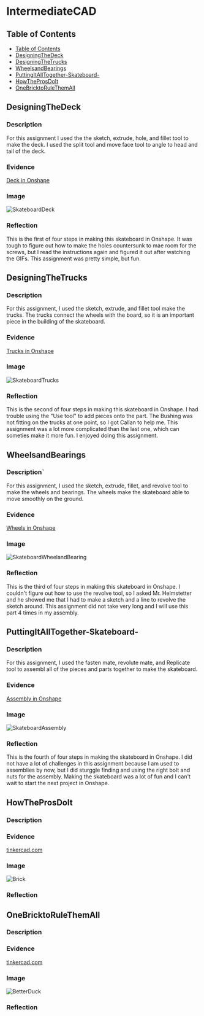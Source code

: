 # IntermediateCAD


## Table of Contents
* [Table of Contents](#TableOfContents)
* [DesigningTheDeck](#DesigningTheDeck)
* [DesigningTheTrucks](#DesigningTheTrucks)
* [WheelsandBearings](#WheelsandBearings)
* [PuttingItAllTogether-Skateboard-](#PuttingItAllTogether-Skateboard-)
* [HowTheProsDoIt](#HowTheProsDoIt)
* [OneBricktoRuleThemAll](#OneBricktoRuleThemAll)


## DesigningTheDeck

### Description

For this assignment I used the the sketch, extrude, hole, and fillet tool to make the deck. I used the split tool and move face tool to angle to head and tail of the deck.

### Evidence

[Deck in Onshape](https://cvilleschools.onshape.com/documents/355afc777aa6abbd9c60a087/w/24ed3c5488771de1c00888d3/e/85ab9cb02bf9a5627bde7562)

### Image

![SkateboardDeck](https://user-images.githubusercontent.com/71349670/139080845-dc11aeac-4064-4fd1-817b-26b83f1e1eaa.jpg)

### Reflection

This is the first of four steps in making this skateboard in Onshape. It was tough to figure out how to make the holes countersunk to mae room for the screws, but I read the instructions again and figured it out after watching the GIFs. This assignment was pretty simple, but fun.



## DesigningTheTrucks

### Description

For this assignment, I used the sketch, extrude, and fillet tool make the trucks. The trucks connect the wheels with the board, so it is an important piece in the building of the skateboard.

### Evidence

[Trucks in Onshape](https://cvilleschools.onshape.com/documents/355afc777aa6abbd9c60a087/w/24ed3c5488771de1c00888d3/e/85ab9cb02bf9a5627bde7562)

### Image

![SkateboardTrucks](https://user-images.githubusercontent.com/71349670/139080902-96e30054-e72d-48df-a4a2-d70cc56698aa.jpg)

### Reflection

This is the second of four steps in making this skateboard in Onshape. I had trouble using the "Use tool" to add pieces onto the part. The Bushing was not fitting on the trucks at one point, so I got Callan to help me. This assignment was a lot more complicated than the last one, which can someties make it more fun. I enjoyed doing this assignment.



## WheelsandBearings

### Description`

For this assignment, I used the sketch, extrude, fillet, and revolve tool to make the wheels and bearings. The wheels make the skateboard able to move smoothly on the ground.

### Evidence

[Wheels in Onshape](https://cvilleschools.onshape.com/documents/355afc777aa6abbd9c60a087/w/24ed3c5488771de1c00888d3/e/9536a77f9b3edee28d927251)

### Image

![SkateboardWheelandBearing](https://user-images.githubusercontent.com/71349670/139081020-40e2eb04-5e21-4f60-92b2-3db8c13d1982.jpg)

### Reflection

This is the third of four steps in making this skateboard in Onshape. I couldn't figure out how to use the revolve tool, so I asked Mr. Helmstetter and he showed me that I had to make a sketch and a line to revolve the sketch around. This assignment did not take very long and I will use this part 4 times in my assembly.



## PuttingItAllTogether-Skateboard-

### Description

For this assignment, I used the fasten mate, revolute mate, and Replicate tool to assembl all of the pieces and parts together to make the skateboard.

### Evidence

[Assembly in Onshape](https://cvilleschools.onshape.com/documents/355afc777aa6abbd9c60a087/w/24ed3c5488771de1c00888d3/e/b004a1281839fcab5edcafbe)

### Image

![SkateboardAssembly](https://user-images.githubusercontent.com/71349670/139081081-661e1937-620b-4652-9503-a6f70f1ea1c1.jpg)

### Reflection

This is the fourth of four steps in making the skateboard in Onshape. I did not have a lot of challenges in this assignment because I am used to assemblies by now, but I did sturggle finding and using the right bolt and nuts for the assembly. Making the skateboard was a lot of fun and I can't wait to start the next project in Onshape.



## HowTheProsDoIt

### Description

### Evidence

[tinkercad.com](https://www.tinkercad.com/learn/circuits)

### Image

![Brick](https://user-images.githubusercontent.com/71349670/139081137-37aad17b-1ba1-4cde-b26f-a3c38a355cb3.jpg)

### Reflection





## OneBricktoRuleThemAll

### Description

### Evidence

[tinkercad.com](https://www.tinkercad.com/learn/circuits)

### Image

![BetterDuck](https://user-images.githubusercontent.com/71349670/139081188-8026ff3b-8dc0-4fd7-b712-868f6d48e60d.jpg)

### Reflection
